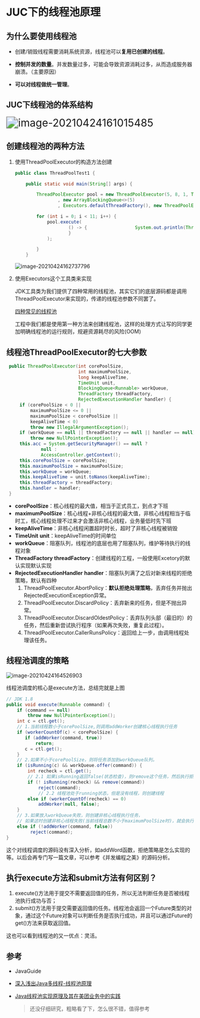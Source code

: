 # JUC下的线程池原理

## 为什么要使用线程池

- 创建/销毁线程需要消耗系统资源，线程池可以**复用已创建的线程**。

- **控制并发的数量**。并发数量过多，可能会导致资源消耗过多，从而造成服务器崩溃。（主要原因）

- **可以对线程做统一管理**。

## JUC下线程池的体系结构

<img src="https://i.loli.net/2021/04/24/p6kNDfgGM75liUF.png" alt="image-20210424161015485" style="zoom:200%;" />

## 创建线程池的两种方法

1. 使用ThreadPoolExecutor的构造方法创建

   ```java
   public class ThreadPoolTest1 {
   
       public static void main(String[] args) {
   
           ThreadPoolExecutor pool = new ThreadPoolExecutor(5, 8, 1, TimeUnit.SECONDS
                   , new ArrayBlockingQueue<>(5)
                   , Executors.defaultThreadFactory(), new ThreadPoolExecutor.AbortPolicy());
   
           for (int i = 0; i < 11; i++) {
               pool.execute(
                       () -> {                  System.out.println(Thread.currentThread().getName());
                       }
               );
   
           }
       }
   ```

   ![image-20210424162737796](https://i.loli.net/2021/04/24/duPVGTIw7tHyQUR.png)

2. 使用Executors这个工具类来实现

   JDK工具类为我们提供了四种常用的线程池，其实它们的底层源码都是调用ThreadPoolExecutor来实现的，传递的线程池参数不同罢了。

   [四种常见的线程池](https://redspider.gitbook.io/concurrent/di-san-pian-jdk-gong-ju-pian/12#123-si-zhong-chang-jian-de-xian-cheng-chi)

   工程中我们都是使用第一种方法来创建线程池，这样的处理方式让写的同学更加明确线程池的运行规则，规避资源耗尽的⻛险(OOM)

## 线程池ThreadPoolExecutor的七大参数

```java
 public ThreadPoolExecutor(int corePoolSize,
                           int maximumPoolSize,
                           long keepAliveTime,
                           TimeUnit unit,
                           BlockingQueue<Runnable> workQueue,
                           ThreadFactory threadFactory,
                           RejectedExecutionHandler handler) {
     if (corePoolSize < 0 ||
         maximumPoolSize <= 0 ||
         maximumPoolSize < corePoolSize ||
         keepAliveTime < 0)
         throw new IllegalArgumentException();
     if (workQueue == null || threadFactory == null || handler == null)
         throw new NullPointerException();
     this.acc = System.getSecurityManager() == null ?
             null :
             AccessController.getContext();
     this.corePoolSize = corePoolSize;
     this.maximumPoolSize = maximumPoolSize;
     this.workQueue = workQueue;
     this.keepAliveTime = unit.toNanos(keepAliveTime);
     this.threadFactory = threadFactory;
     this.handler = handler;
 }
```

- **corePoolSize**：核心线程的最大值，相当于正式员工，到点才下班
- **maximumPoolSize**：核心线程+非核心线程的最大值，非核心线程相当于临时工，核心线程处理不过来才会激活非核心线程，业务量低时先下班
- **keepAliveTime**：非核心线程闲置超时时长，超时了非核心线程被销毁
- **TimeUnit** **unit**：keepAliveTime的时间单位
- **workQueue**：阻塞队列，线程池的底层也用了阻塞队列，维护等待执行的线程对象
- **ThreadFactory** **threadFactory**：创建线程的工程，一般使用Excetory的默认实现默认实现
- **RejectedExecutionHandler** **handler**：阻塞队列满了之后对新来线程的拒绝策略，默认有四种
  1. ThreadPoolExecutor.AbortPolicy：**默认拒绝处理策略**，丢弃任务并抛出RejectedExecutionException异常。
  2. ThreadPoolExecutor.DiscardPolicy：丢弃新来的任务，但是不抛出异常。
  3. ThreadPoolExecutor.DiscardOldestPolicy：丢弃队列头部（最旧的）的任务，然后重新尝试执行程序（如果再次失败，重复此过程）。
  4. ThreadPoolExecutor.CallerRunsPolicy：返回给上一步，由调用线程处理该任务。

## 线程池调度的策略

![image-20210424164526903](https://i.loli.net/2021/04/24/oIOtBiMUWTAXYZv.png)

线程池调度的核心是execute方法，总结完就是上图

```java
// JDK 1.8 
public void execute(Runnable command) {
    if (command == null)
        throw new NullPointerException();   
    int c = ctl.get();
    // 1.当前线程数小于corePoolSize,则调用addWorker创建核心线程执行任务
    if (workerCountOf(c) < corePoolSize) {
       if (addWorker(command, true))
           return;
       c = ctl.get();
    }
    // 2.如果不小于corePoolSize，则将任务添加到workQueue队列。
    if (isRunning(c) && workQueue.offer(command)) {
        int recheck = ctl.get();
        // 2.1 如果isRunning返回false(状态检查)，则remove这个任务，然后执行拒绝策略。
        if (! isRunning(recheck) && remove(command))
            reject(command);
            // 2.2 线程池处于running状态，但是没有线程，则创建线程
        else if (workerCountOf(recheck) == 0)
            addWorker(null, false);
    }
    // 3.如果放入workQueue失败，则创建非核心线程执行任务，
    // 如果这时创建非核心线程失败(当前线程总数不小于maximumPoolSize时)，就会执行拒绝策略。
    else if (!addWorker(command, false))
         reject(command);
}
```

这个对线程调度的源码没有深入分析，如addWord函数，拒绝策略是怎么实现的等。以后会再专门写一篇文章，可以参考《并发编程之美》的源码分析。

## 执行execute方法和submit方法有何区别？

1. execute()方法用于提交不需要返回值的任务，所以无法判断任务是否被线程池执行成功与否；
2. submit()方法用于提交需要返回值的任务。线程池会返回一个Future类型的对象，通过这个Future对象可以判断任务是否执行成功，并且可以通过Future的get()方法来获取返回值。

这也可以看到线程池的又一优点：灵活。

## 参考

- JavaGuide

- [深入浅出Java多线程-线程池原理](https://redspider.gitbook.io/concurrent/di-san-pian-jdk-gong-ju-pian/12#123-si-zhong-chang-jian-de-xian-cheng-chi)

- [Java线程池实现原理及其在美团业务中的实践](https://tech.meituan.com/2020/04/02/java-pooling-pratice-in-meituan.html)

  > 还没仔细研究，粗略看了下，怎么很不错，值得参考

  





